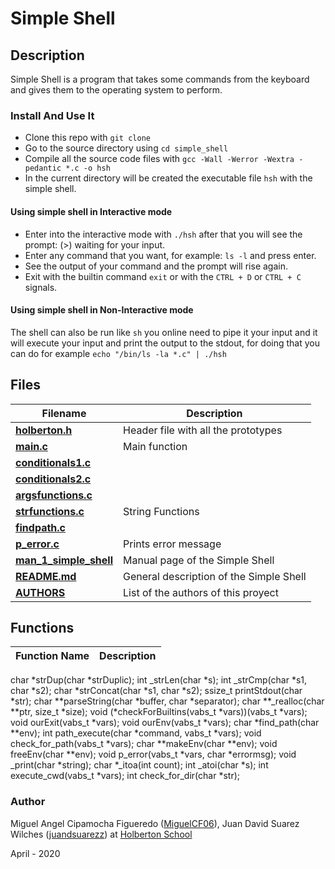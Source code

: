 # Simple Shell

## Description

Simple Shell is a program that takes some commands from the keyboard and gives them to the operating system to perform.

### Install And Use It

* Clone this repo with `git clone `
* Go to the source directory using  `cd simple_shell`
* Compile all the source code files with `gcc -Wall -Werror -Wextra -pedantic *.c -o hsh`
* In the current directory will be created the executable file `hsh` with the simple shell.

#### Using simple shell in Interactive mode

* Enter into the interactive mode with `./hsh` after that you will see the prompt: (>) waiting for your input.
* Enter any command that you want, for example: `ls -l` and press enter.
* See the output of your command and the prompt will rise again.
* Exit with the builtin command `exit` or with the `CTRL + D` or `CTRL + C` signals.

#### Using simple shell in Non-Interactive mode

The shell can also be run like `sh` you online need to pipe it your input and it will execute your input and print the output to the stdout, for doing that you can do for example `echo "/bin/ls -la *.c" | ./hsh`

## Files

Filename | Description
-------- | ----------
**[holberton.h](holberton.h)** | Header file with all the prototypes
**[main.c](main.c)** | Main function
**[conditionals1.c](conditionals1.c)** |
**[conditionals2.c](conditionals2.c)** |
**[argsfunctions.c](argsfunctions.c)** |
**[strfunctions.c](strfunctions.c)** | String Functions
**[findpath.c](findpath.c)** |
**[p_error.c](p_error.c)** | Prints error message
**[man_1_simple_shell](man_1_simple_shell)** | Manual page of the Simple Shell
**[README.md](README.md)** | General description of the Simple Shell
**[AUTHORS](AUTHORS)** | List of the authors of this proyect

## Functions

Function Name | Description
------------- | -----------
char *strDup(char *strDuplic);
int _strLen(char *s);
int _strCmp(char *s1, char *s2);
char *strConcat(char *s1, char *s2);
ssize_t printStdout(char *str);
char **parseString(char *buffer, char *separator);
char **_realloc(char **ptr, size_t *size);
void (*checkForBuiltins(vabs_t *vars))(vabs_t *vars);
void ourExit(vabs_t *vars);
void ourEnv(vabs_t *vars);
char *find_path(char **env);
int path_execute(char *command, vabs_t *vars);
void check_for_path(vabs_t *vars);
char **makeEnv(char **env);
void freeEnv(char **env);
void p_error(vabs_t *vars, char *errormsg);
void _print(char *string);
char *_itoa(int count);
int _atoi(char *s);
int execute_cwd(vabs_t *vars);
int check_for_dir(char *str);


### Author

Miguel Angel Cipamocha Figueredo ([MiguelCF06](https://github.com/MiguelCF06)), Juan David Suarez Wilches ([juandsuarezz](https://github.com/juandsuarezz)) at [Holberton School](https://www.holbertonschool.com/)

April - 2020